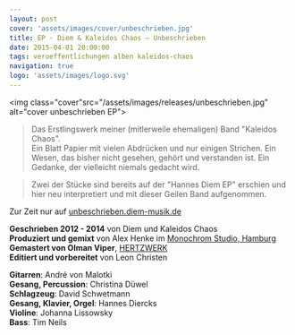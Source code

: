 ```yaml
---
layout: post
cover: 'assets/images/cover/unbeschrieben.jpg'
title: EP - Diem & Kaleidos Chaos — Unbeschrieben
date: 2015-04-01 20:00:00
tags: veroeffentlichungen alben kaleidos-chaos
navigation: true
logo: 'assets/images/logo.svg'
---
```


<img class="cover"src="/assets/images/releases/unbeschrieben.jpg" alt="cover unbeschrieben EP">

> Das Erstlingswerk meiner (mitlerweile ehemaligen) Band "Kaleidos Chaos".  
> Ein Blatt Papier mit vielen Abdrücken und nur einigen Strichen. Ein Wesen, das bisher nicht gesehen, gehört und verstanden ist. Ein Gedanke, der vielleicht niemals gedacht wird.

> Zwei der Stücke sind bereits auf der "Hannes Diem EP" erschien und hier neu interpretiert
und mit dieser Geilen Band aufgenommen.

Zur Zeit nur auf [unbeschrieben.diem-musik.de](http://unbeschrieben.diem-musik.de/)

__Geschrieben 2012 - 2014__ von Diem und Kaleidos Chaos  
__Produziert und gemixt__ von Alex Henke im [Monochrom Studio, Hamburg](http://monochrom-studio.com/)  
__Gemastert von Olman Viper__, [HERTZWERK](http://hertzwerk.de/)  
__Editiert und vorbereitet__ von Leon Christen

__Gitarren__: André von Malotki  
__Gesang, Percussion__: Christina Düwel  
__Schlagzeug__: David Schwetmann  
__Gesang, Klavier, Orgel__: Hannes Diercks  
__Violine__: Johanna Lissowsky  
__Bass__: Tim Neils
